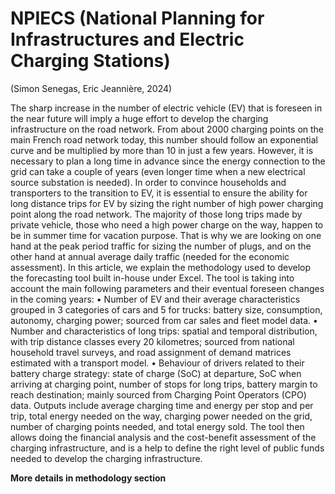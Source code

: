 # NPIECS (National Planning for Infrastructures and Electric Charging Stations)

(Simon Senegas, Eric Jeannière, 2024)

The sharp increase in the number of electric vehicle (EV) that is foreseen in the near future will imply a huge effort to develop the charging infrastructure on the road network. From about 2000 charging points on the main French road network today, this number should follow an exponential curve and be multiplied by more than 10 in just a few years. However, it is necessary to plan a long time in advance since the energy connection to the grid can take a couple of years (even longer time when a new electrical source substation is needed). 
In order to convince households and transporters to the transition to EV, it is essential to ensure the ability for long distance trips for EV by sizing the right number of high power charging point along the road network. The majority of those long trips made by private vehicle, those who need a high power charge on the way, happen to be in summer time for vacation purpose. That is why we are looking on one hand at the peak period traffic for sizing the number of plugs, and on the other hand at annual average daily traffic (needed for the economic assessment).
In this article, we explain the methodology used to develop the forecasting tool built in-house under Excel. The tool is taking into account the main following parameters and their eventual foreseen changes in the coming years:
•	Number of EV and their average characteristics grouped in 3 categories of cars and 5 for trucks: battery size, consumption, autonomy, charging power; sourced from car sales and fleet model data.
•	Number and characteristics of long trips: spatial and temporal distribution, with trip distance classes every 20 kilometres; sourced from national household travel surveys, and road assignment of demand matrices estimated with a transport model.
•	Behaviour of drivers related to their battery charge strategy: state of charge (SoC) at departure, SoC when arriving at charging point, number of stops for long trips, battery margin to reach destination; mainly sourced from Charging Point Operators (CPO) data.
Outputs include average charging time and energy per stop and per trip, total energy needed on the way, charging power needed on the grid, number of charging points needed, and total energy sold.
The tool then allows doing the financial analysis and the cost-benefit assessment of the charging infrastructure, and is a help to define the right level of public funds needed to develop the charging infrastructure.

**More details in methodology section**
